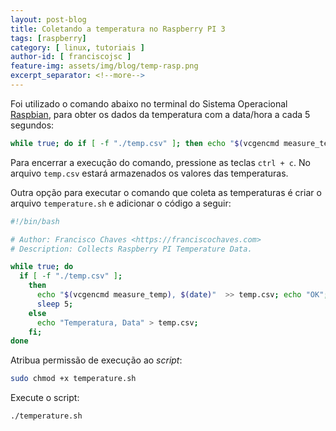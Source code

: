 ```yaml
---
layout: post-blog
title: Coletando a temperatura no Raspberry PI 3
tags: [raspberry]
category: [ linux, tutoriais ]
author-id: [ franciscojsc ]
feature-img: assets/img/blog/temp-rasp.png
excerpt_separator: <!--more-->
---
```


Foi utilizado o comando abaixo no terminal do Sistema Operacional [Raspbian](https://www.raspberrypi.org/downloads/raspbian/), para obter os dados da temperatura com a data/hora a cada 5 segundos:

```bash
while true; do if [ -f "./temp.csv" ]; then echo "$(vcgencmd measure_temp), $(date)"  >> temp.csv; echo "OK"; sleep 5; else echo "Temperatura, Data" > temp.csv; fi; done
```

Para encerrar a execução do comando, pressione as teclas `ctrl + c`. No arquivo `temp.csv` estará armazenados os valores das temperaturas.

Outra opção para executar o comando que coleta as temperaturas é criar o arquivo `temperature.sh` e adicionar o código a seguir:

```bash
#!/bin/bash

# Author: Francisco Chaves <https://franciscochaves.com>
# Description: Collects Raspberry PI Temperature Data.

while true; do
  if [ -f "./temp.csv" ];
    then
      echo "$(vcgencmd measure_temp), $(date)"  >> temp.csv; echo "OK";
      sleep 5;
    else
      echo "Temperatura, Data" > temp.csv;
    fi;
done
```

Atribua permissão de execução ao _script_:
```bash
sudo chmod +x temperature.sh
```

Execute o script:
```bash
./temperature.sh
```